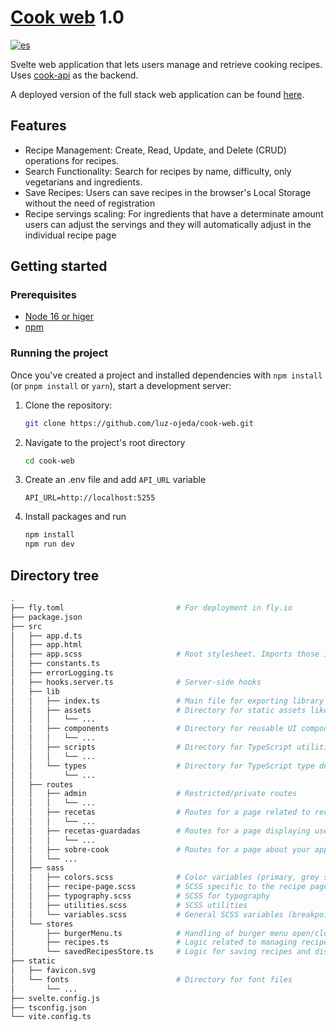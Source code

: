 # [Cook web](https://recetassimples.app/) 1.0

[![es](https://img.shields.io/badge/lang-es-red)](https://github.com/luz-ojeda/cook-web/blob/master/README.es.md)

Svelte web application that lets users manage and retrieve cooking recipes. Uses [cook-api](https://github.com/luz-ojeda/cook-api) as the backend.

A deployed version of the full stack web application can be found [here](https://cook-web-weathered-thunder-7639.fly.dev/).

## Features

- Recipe Management: Create, Read, Update, and Delete (CRUD) operations for recipes.
- Search Functionality: Search for recipes by name, difficulty, only vegetarians and ingredients.
- Save Recipes: Users can save recipes in the browser's Local Storage without the need of registration
- Recipe servings scaling: For ingredients that have a determinate amount users can adjust the servings and they will automatically adjust in the individual recipe page

## Getting started

### Prerequisites

- [Node 16 or higer](https://nodejs.org/en/download)
- [npm](https://www.npmjs.com/)

### Running the project

Once you've created a project and installed dependencies with `npm install` (or `pnpm install` or `yarn`), start a development server:

1. Clone the repository:

   ```bash
   git clone https://github.com/luz-ojeda/cook-web.git

   ```
2. Navigate to the project's root directory

   ```bash
   cd cook-web

   ```
3. Create an .env file and add `API_URL` variable
   ```plaintext
   API_URL=http://localhost:5255
   ```
4. Install packages and run

   ```bash
   npm install
   npm run dev
   ```

## Directory tree
```bash
.
├── fly.toml                         # For deployment in fly.io
├── package.json
├── src
│   ├── app.d.ts
│   ├── app.html
│   ├── app.scss                     # Root stylesheet. Imports those in ./src/sass and set root styles.
│   ├── constants.ts
│   ├── errorLogging.ts
│   ├── hooks.server.ts              # Server-side hooks
│   ├── lib
│   │   ├── index.ts                 # Main file for exporting library functionality
│   │   ├── assets                   # Directory for static assets like images, placeholders, etc.
│   │   │   └── ...
│   │   ├── components               # Directory for reusable UI components
│   │   │   └── ...
│   │   ├── scripts                  # Directory for TypeScript utilities
│   │   │   └── ...
│   │   └── types                    # Directory for TypeScript type definitions
│   │       └── ...
│   ├── routes
│   │   ├── admin                    # Restricted/private routes
│   │   │   └── ...
│   │   ├── recetas                  # Routes for a page related to recipe searching
│   │   │   └── ...
│   │   ├── recetas-guardadas        # Routes for a page displaying user saved recipes
│   │   │   └── ...
│   │   ├── sobre-cook               # Routes for a page about your application ("About Cook")
│   │   └── ...
│   ├── sass
│   │   ├── colors.scss              # Color variables (primary, grey scales, accents, etc.)
│   │   ├── recipe-page.scss         # SCSS specific to the recipe page
│   │   ├── typography.scss          # SCSS for typography
│   │   ├── utilities.scss           # SCSS utilities
│   │   └── variables.scss           # General SCSS variables (breakpoints, shadows,...)
│   └── stores
│       ├── burgerMenu.ts            # Handling of burger menu open/close state
│       ├── recipes.ts               # Logic related to managing recipes
│       └── savedRecipesStore.ts     # Logic for saving recipes and displaying them correctly
├── static
│   ├── favicon.svg
│   └── fonts                        # Directory for font files
│       └── ...
├── svelte.config.js
├── tsconfig.json
└── vite.config.ts
```
